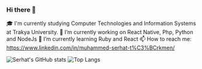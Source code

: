 ### Hi there 👋


🎓 I'm currently studying Computer Technologies and Information Systems at Trakya University.
🔭 I’m currently working on React Native, Php, Python and NodeJs
🌱 I’m currently learning Ruby and React
📫 How to reach me: https://www.linkedin.com/in/muhammed-serhat-t%C3%BCrkmen/

![Serhat's GitHub stats](https://github-readme-stats.vercel.app/api?username=serhatturkmen&show_icons=true&theme=dark)
![Top Langs](https://github-readme-stats.vercel.app/api/top-langs/?username=serhatturkmen&layout=compact&theme=dark&hide=css,html&langs_count=10)
